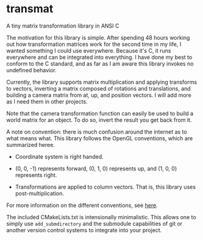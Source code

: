 transmat
========

A tiny matrix transformation library in ANSI C

The motivation for this library is simple.  After spending 48 hours working out how transformation matrices work for the second time in my life, I wanted something I could use everywhere.  Because it's C, it runs everywhere and can be integrated into everything.  I have done my best to conform to the C standard, and as far as I am aware this library invokes no undefined behavior.

Currently, the library supports matrix multiplication and applying transforms to vectors, inverting a matrix composed of rotations and translations, and building a camera matrix from at, up, and position vectors.  I will add more as I need them in other projects.

Note that the camera transformation function can easily be used to build a world matrix for an object.  To do so, invert the result you get back from it.

A note on convention: there is much confusion around the internet as to what means what.  This library follows the OpenGL conventions, which are summarized heree.

- Coordinate system is right handed.

- (0, 0, -1) represents forward, (0, 1, 0) represents up, and (1, 0, 0) represents right.

- Transformations are applied to column vectors.  That is, this library uses post-multiplication.

For more information on the different conventions, see [here](http://seanmiddleditch.com/journal/2012/08/matrices-handedness-pre-and-post-multiplication-row-vs-column-major-and-notations/).

The included CMakeLists.txt is intensionally minimalistic.  This allows one to simply use `add_submdirectory` and the submodule capabilities of git or another version control systems to integrate into your project.